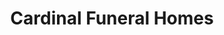 ---
title: "Cardinal Funeral Homes"
url: /toronto/cardinal-funeral-homes/
shop: funeral directors
---
